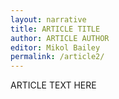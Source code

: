 ```yaml
---
layout: narrative
title: ARTICLE TITLE
author: ARTICLE AUTHOR
editor: Mikol Bailey
permalink: /article2/
---
```


ARTICLE TEXT HERE
